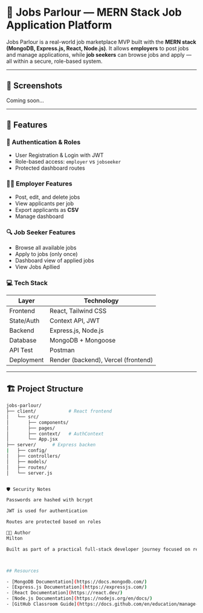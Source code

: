 # 💼 Jobs Parlour — MERN Stack Job Application Platform

Jobs Parlour is a real-world job marketplace MVP built with the **MERN stack (MongoDB, Express.js, React, Node.js)**. It allows **employers** to post jobs and manage applications, while **job seekers** can browse jobs and apply — all within a secure, role-based system.

---

## 📸 Screenshots

Coming soon... 

---

## 🚀 Features

### 👥 Authentication & Roles
- User Registration & Login with JWT
- Role-based access: `employer` vs `jobseeker`
- Protected dashboard routes

### 🧑‍💼 Employer Features
- Post, edit, and delete jobs
- View applicants per job
- Export applicants as **CSV**
- Manage dashboard

### 🔍 Job Seeker Features
- Browse all available jobs
- Apply to jobs (only once)
- Dashboard view of applied jobs 
- View Jobs Apllied 

### 💻 Tech Stack

| Layer      | Technology           |
|------------|----------------------|
| Frontend   | React, Tailwind CSS  |
| State/Auth | Context API, JWT     |
| Backend    | Express.js, Node.js  |
| Database   | MongoDB + Mongoose   |
| API Test   | Postman              |
| Deployment | Render (backend), Vercel (frontend) |

---

## 🏗️ Project Structure

```bash
jobs-parlour/
├── client/            # React frontend
│   └── src/
│       ├── components/
│       ├── pages/
│       ├── context/   # AuthContext
│       └── App.jsx
├── server/      # Express backen
|   ├── config/
│   ├── controllers/
│   ├── models/
│   ├── routes/
│   └── server.js


🛡️ Security Notes

Passwords are hashed with bcrypt

JWT is used for authentication

Routes are protected based on roles

👨‍💻 Author
Milton

Built as part of a practical full-stack developer journey focused on real-world systems.



## Resources

- [MongoDB Documentation](https://docs.mongodb.com/)
- [Express.js Documentation](https://expressjs.com/)
- [React Documentation](https://react.dev/)
- [Node.js Documentation](https://nodejs.org/en/docs/)
- [GitHub Classroom Guide](https://docs.github.com/en/education/manage-coursework-with-github-classroom) 